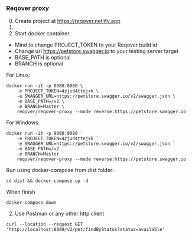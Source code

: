 ### Reqover proxy 

0. Create project at https://reqover.netlify.app
1. 
2. Start docker container.

- Mind to change PROJECT_TOKEN to your Reqover build id
- Change url https://petstore.swagger.io to your testing server target
- BASE_PATH is optional
- BRANCH is optional

For Linux:
```
docker run -it -p 8080:8080 \
    -e PROJECT_TOKEN=4zjud4ttejxk \
    -e SWAGGER_URL=https://petstore.swagger.io/v2/swagger.json \ 
    -e BASE_PATH=/v2 \
    -e BRANCH=Master \
    reqover/reqover-proxy --mode reverse:https://petstore.swagger.io
```

For Windows:
```
docker run -it -p 8080:8080 `
    -e PROJECT_TOKEN=4zjud4ttejxk `
    -e SWAGGER_URL=https://petstore.swagger.io/v2/swagger.json `
    -e BASE_PATH=/v2 `
    -e BRANCH=Master `
    reqover/reqover-proxy --mode reverse:https://petstore.swagger.io
```

Run using docker-compose from dist folder:

```
cd dist && docker-compose up -d
```

When finish

```
docker-compose down
```

2. Use Postman or any other http client

```
curl --location --request GET 'http://localhost:8080/v2/pet/findByStatus?status=available'
```
